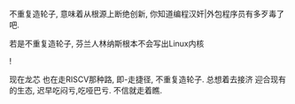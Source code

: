

不重复造轮子, 意味着从根源上断绝创新, 你知道编程汉奸|外包程序员有多歹毒了吧.

若是不重复造轮子, 芬兰人林纳斯根本不会写出Linux内核

!

现在龙芯
也在走RISCV那种路, 即-走捷径, 不重复造轮子. 总想着去接济 迎合现有的生态, 迟早吃闷亏,吃哑巴亏. 不信就走着瞧.